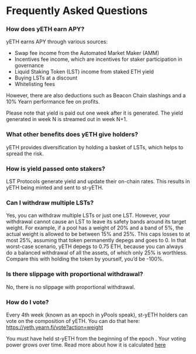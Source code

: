 # Frequently Asked Questions

### How does yETH earn APY?

yETH earns APY through various sources:

- Swap fee income from the Automated Market Maker (AMM)
- Incentives fee income, which are incentives for staker participation in governance
- Liquid Staking Token (LST) income from staked ETH yield
- Buying LSTs at a discount
- Whitelisting fees

However, there are also deductions such as Beacon Chain slashings and a 10% Yearn performance fee on profits.

Please note that yield is paid out one week after it is generated. The yield generated in week N is streamed out in week N+1.

### What other benefits does yETH give holders?

yETH provides diversification by holding a basket of LSTs, which helps to spread the risk.

### How is yield passed onto stakers?

LST Protocols generate yield and update their on-chain rates. This results in yETH being minted and sent to st-yETH.

### Can I withdraw multiple LSTs?

Yes, you can withdraw multiple LSTs or just one LST. However, your withdrawal cannot cause an LST to leave its safety bands around its target weight. For example, if a pool has a weight of 20% and a band of 5%, the actual weight is allowed to be between 15% and 25%. This caps losses to at most 25%, assuming that token permanently depegs and goes to 0. In that worst-case scenario, yETH depegs to 0.75 ETH, because you can always do a balanced withdrawal of all the assets, of which only 25% is worthless. Compare this with holding the token by yourself, you’d be -100%.

### Is there slippage with proportional withdrawal?

No, there is no slippage with proportional withdrawal.

### How do I vote?

Every 4th week (known as an epoch in yPools speak), st-yETH holders can vote on the composition of yETH. You can do that here: https://yeth.yearn.fi/vote?action=weight

You must have held st-yETH from the beginning of the epoch . Your voting power grows over time. Read more about how it is calculated [here](/developers/ypools/ypools-overview#st-ytoken-user-vote-weight)
